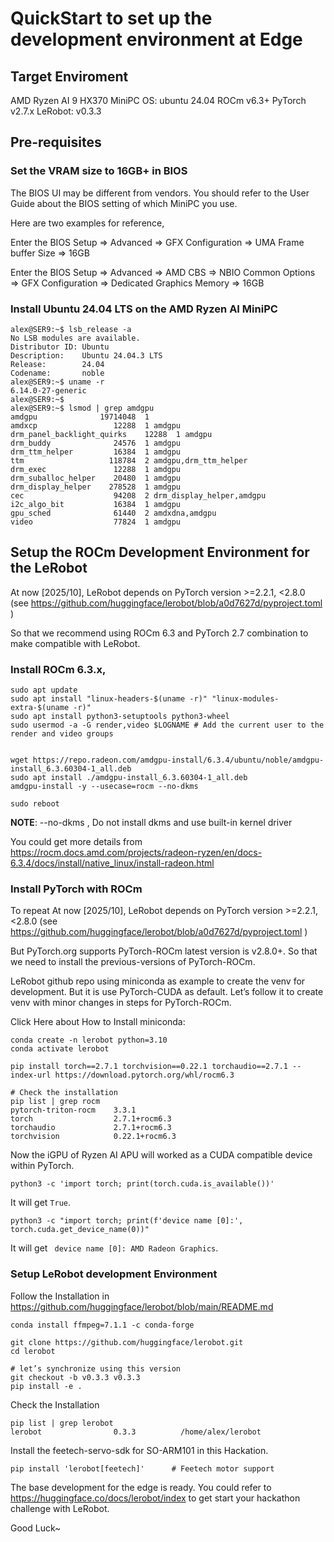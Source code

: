 # QuickStart to set up the development environment at Edge

## Target Enviroment

AMD Ryzen AI 9 HX370 MiniPC
OS: ubuntu 24.04
ROCm v6.3+
PyTorch v2.7.x
LeRobot: v0.3.3


## Pre-requisites

### Set the VRAM size to 16GB+ in BIOS

The BIOS UI may be different from vendors. You should refer to the User Guide about the BIOS setting of which MiniPC you use. 

Here are two examples for reference,

Enter the BIOS Setup => Advanced => GFX Configuration => UMA Frame buffer Size => 16GB

Enter the BIOS Setup => Advanced => AMD CBS => NBIO Common Options => GFX Configuration => Dedicated Graphics Memory => 16GB

### Install Ubuntu 24.04 LTS on the AMD Ryzen AI MiniPC

```shell
alex@SER9:~$ lsb_release -a
No LSB modules are available.
Distributor ID: Ubuntu
Description:    Ubuntu 24.04.3 LTS
Release:        24.04
Codename:       noble
alex@SER9:~$ uname -r
6.14.0-27-generic
alex@SER9:~$
alex@SER9:~$ lsmod | grep amdgpu
amdgpu              19714048  1
amdxcp                 12288  1 amdgpu
drm_panel_backlight_quirks    12288  1 amdgpu
drm_buddy              24576  1 amdgpu
drm_ttm_helper         16384  1 amdgpu
ttm                   118784  2 amdgpu,drm_ttm_helper
drm_exec               12288  1 amdgpu
drm_suballoc_helper    20480  1 amdgpu
drm_display_helper    278528  1 amdgpu
cec                    94208  2 drm_display_helper,amdgpu
i2c_algo_bit           16384  1 amdgpu
gpu_sched              61440  2 amdxdna,amdgpu
video                  77824  1 amdgpu
```

## Setup the ROCm Development Environment for the LeRobot

At now [2025/10],  LeRobot depends on PyTorch version >=2.2.1, <2.8.0 (see https://github.com/huggingface/lerobot/blob/a0d7627d/pyproject.toml )

So that we recommend using ROCm 6.3 and PyTorch 2.7 combination to make compatible with LeRobot.

### Install ROCm 6.3.x,

``` shell
sudo apt update
sudo apt install "linux-headers-$(uname -r)" "linux-modules-extra-$(uname -r)"
sudo apt install python3-setuptools python3-wheel
sudo usermod -a -G render,video $LOGNAME # Add the current user to the render and video groups


wget https://repo.radeon.com/amdgpu-install/6.3.4/ubuntu/noble/amdgpu-install_6.3.60304-1_all.deb
sudo apt install ./amdgpu-install_6.3.60304-1_all.deb
amdgpu-install -y --usecase=rocm --no-dkms

sudo reboot
```

**NOTE**: --no-dkms , Do not install dkms and use built-in kernel driver

You could get more details from https://rocm.docs.amd.com/projects/radeon-ryzen/en/docs-6.3.4/docs/install/native_linux/install-radeon.html

### Install PyTorch with ROCm

To repeat
At now [2025/10],  LeRobot depends on PyTorch version >=2.2.1, <2.8.0 (see https://github.com/huggingface/lerobot/blob/a0d7627d/pyproject.toml )

But PyTorch.org supports PyTorch-ROCm latest version is v2.8.0+. So that we need to install the previous-versions of PyTorch-ROCm.


LeRobot github repo using miniconda as example to create the venv for development. But it is use PyTorch-CUDA as default. Let’s follow it to create venv with minor changes in steps for PyTorch-ROCm.

Click Here about How to Install miniconda: 

```shell
conda create -n lerobot python=3.10
conda activate lerobot

pip install torch==2.7.1 torchvision==0.22.1 torchaudio==2.7.1 --index-url https://download.pytorch.org/whl/rocm6.3

# Check the installation
pip list | grep rocm
pytorch-triton-rocm    3.3.1
torch                  2.7.1+rocm6.3
torchaudio             2.7.1+rocm6.3
torchvision            0.22.1+rocm6.3
```

Now the iGPU of Ryzen AI APU will worked as a CUDA compatible device within PyTorch.

```shell
python3 -c 'import torch; print(torch.cuda.is_available())'
```
It will get `True`.

```shell
python3 -c "import torch; print(f'device name [0]:', torch.cuda.get_device_name(0))"
```
It will get ` device name [0]: AMD Radeon Graphics`.


### Setup LeRobot development Environment

Follow the Installation in https://github.com/huggingface/lerobot/blob/main/README.md  

```shell
conda install ffmpeg=7.1.1 -c conda-forge
```

```shell
git clone https://github.com/huggingface/lerobot.git
cd lerobot

# let’s synchronize using this version
git checkout -b v0.3.3 v0.3.3
pip install -e .
```

Check the Installation
```shell
pip list | grep lerobot
lerobot                0.3.3          /home/alex/lerobot
```

Install the feetech-servo-sdk for SO-ARM101 in this Hackation.

```shell
pip install 'lerobot[feetech]'      # Feetech motor support
```

The base development for the edge is ready. You could refer to https://huggingface.co/docs/lerobot/index to get start your hackathon challenge with LeRobot. 

Good Luck~

